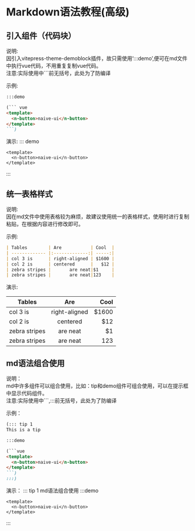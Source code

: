 # Markdown语法教程(高级)

## 引入组件（代码块）
说明:<br/>
因引入vitepress-theme-demoblock插件，故只需使用‘:::demo’,便可在md文件中执行vue代码，不用重复复制vue代码。<br/>
注意:实际使用中```前无括号，此处为了防编译

示例:
``` md
:::demo

(``` vue
<template>
  <n-button>naive-ui</n-button>
</template>
```)
```

演示:
::: demo

``` vue
<template>
  <n-button>naive-ui</n-button>
</template>
```
:::


## 统一表格样式
说明:<br/>
因在md文件中使用表格较为麻烦，故建议使用统一的表格样式，使用时进行复制粘贴，在根据内容进行修改即可。

示例:
``` md
| Tables        | Are           | Cool  |
| ------------- |:-------------:| -----:|
| col 3 is      | right-aligned | $1600 |
| col 2 is      | centered      |   $12 |
| zebra stripes |       are neat|$1     |
| zebra stripes |       are neat|123    |
```

演示:

| Tables        | Are           | Cool  |
| ------------- |:-------------:| -----:|
| col 3 is      | right-aligned | $1600 |
| col 2 is      | centered      |   $12 |
| zebra stripes |       are neat|$1     |
| zebra stripes |       are neat|123    |


## md语法组合使用

说明：<br/>
md中许多组件可以组合使用，比如：tip和demo组件可组合使用，可以在提示框中显示代码组件。<br/>
注意:实际使用中```,:::前无括号，此处为了防编译

示例：
``` md
(::: tip 1
This is a tip

:::demo

(```vue
<template>
  <n-button>naive-ui</n-button>
</template>
```)
:::)
```

演示：
::: tip 1
md语法组合使用
:::demo

```vue
<template>
  <n-button>naive-ui</n-button>
</template>
```
:::